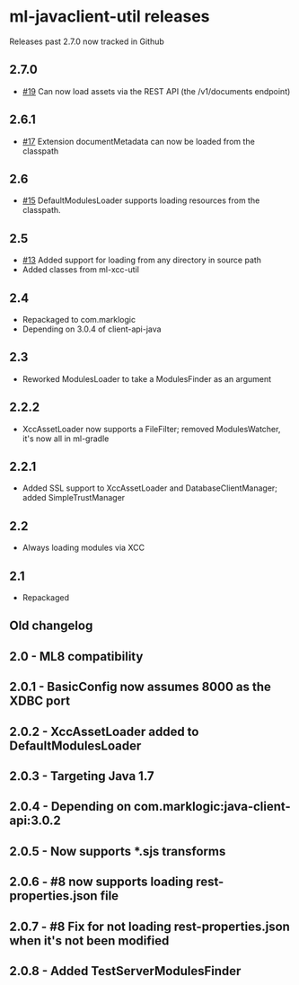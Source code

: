 # ml-javaclient-util releases

Releases past 2.7.0 now tracked in Github

## 2.7.0

* [#19](https://github.com/rjrudin/ml-javaclient-util/issues/19) Can now load assets via the REST API (the /v1/documents endpoint)

## 2.6.1

* [#17](https://github.com/rjrudin/ml-javaclient-util/issues/17) Extension documentMetadata can now be loaded from the classpath

## 2.6

* [#15](https://github.com/rjrudin/ml-javaclient-util/issues/15) DefaultModulesLoader supports loading resources from the classpath.

## 2.5

* [#13](https://github.com/rjrudin/ml-javaclient-util/issues/13) Added support for loading from any directory in source path 
* Added classes from ml-xcc-util

## 2.4

* Repackaged to com.marklogic
* Depending on 3.0.4 of client-api-java 

## 2.3

* Reworked ModulesLoader to take a ModulesFinder as an argument

## 2.2.2

* XccAssetLoader now supports a FileFilter; removed ModulesWatcher, it's now all in ml-gradle

## 2.2.1

* Added SSL support to XccAssetLoader and DatabaseClientManager; added SimpleTrustManager

## 2.2

* Always loading modules via XCC

## 2.1

* Repackaged

## Old changelog

## 2.0   - ML8 compatibility

## 2.0.1 - BasicConfig now assumes 8000 as the XDBC port

## 2.0.2 - XccAssetLoader added to DefaultModulesLoader

## 2.0.3 - Targeting Java 1.7

## 2.0.4 - Depending on com.marklogic:java-client-api:3.0.2

## 2.0.5 - Now supports *.sjs transforms

## 2.0.6 - #8 now supports loading rest-properties.json file

## 2.0.7 - #8 Fix for not loading rest-properties.json when it's not been modified

## 2.0.8 - Added TestServerModulesFinder
